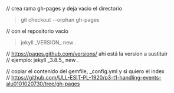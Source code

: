// crea rama gh-pages y deja vacio el directorio
> git checkout --orphan gh-pages 

// con el repositorio vacío
> jekyll \_VERSION\_ new .  

// https://pages.github.com/versions/  ahi está la version a sustituir  
// ejemplo: jekyll \_3.8.5\_ new .

// copiar el contenido del gemfile, _config.yml y si quiero el index  
// https://github.com/ULL-ESIT-PL-1920/p3-t1-handling-events-alu0101020730/tree/gh-pages

